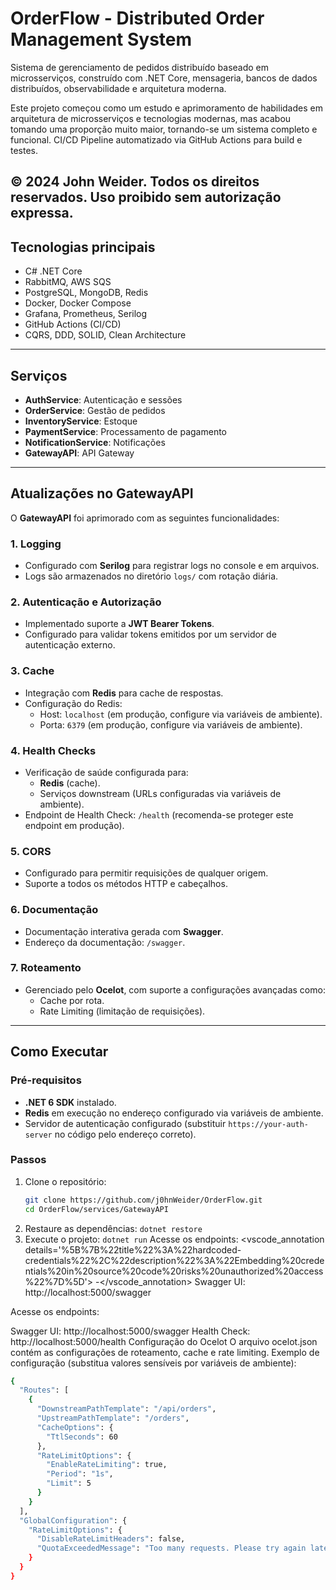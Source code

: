 # OrderFlow - Distributed Order Management System

Sistema de gerenciamento de pedidos distribuído baseado em microsserviços, construído com .NET Core, mensageria, bancos de dados distribuídos, observabilidade e arquitetura moderna.

Este projeto começou como um estudo e aprimoramento de habilidades em arquitetura de microsserviços e tecnologias modernas, mas acabou tomando uma proporção muito maior, tornando-se um sistema completo e funcional.
CI/CD
Pipeline automatizado via GitHub Actions para build e testes.

© 2024 John Weider. Todos os direitos reservados. Uso proibido sem autorização expressa.
---

## Tecnologias principais

- C# .NET Core
- RabbitMQ, AWS SQS
- PostgreSQL, MongoDB, Redis
- Docker, Docker Compose
- Grafana, Prometheus, Serilog
- GitHub Actions (CI/CD)
- CQRS, DDD, SOLID, Clean Architecture

---

## Serviços

- **AuthService**: Autenticação e sessões
- **OrderService**: Gestão de pedidos
- **InventoryService**: Estoque
- **PaymentService**: Processamento de pagamento
- **NotificationService**: Notificações
- **GatewayAPI**: API Gateway

---

## Atualizações no GatewayAPI

O **GatewayAPI** foi aprimorado com as seguintes funcionalidades:

### 1. **Logging**
- Configurado com **Serilog** para registrar logs no console e em arquivos.
- Logs são armazenados no diretório `logs/` com rotação diária.

### 2. **Autenticação e Autorização**
- Implementado suporte a **JWT Bearer Tokens**.
- Configurado para validar tokens emitidos por um servidor de autenticação externo.

### 3. **Cache**
- Integração com **Redis** para cache de respostas.
- Configuração do Redis:
  - Host: `localhost` (em produção, configure via variáveis de ambiente).
  - Porta: `6379` (em produção, configure via variáveis de ambiente).

### 4. **Health Checks**
- Verificação de saúde configurada para:
  - **Redis** (cache).
  - Serviços downstream (URLs configuradas via variáveis de ambiente).
- Endpoint de Health Check: `/health` (recomenda-se proteger este endpoint em produção).

### 5. **CORS**
- Configurado para permitir requisições de qualquer origem.
- Suporte a todos os métodos HTTP e cabeçalhos.

### 6. **Documentação**
- Documentação interativa gerada com **Swagger**.
- Endereço da documentação: `/swagger`.

### 7. **Roteamento**
- Gerenciado pelo **Ocelot**, com suporte a configurações avançadas como:
  - Cache por rota.
  - Rate Limiting (limitação de requisições).

---

## Como Executar

### Pré-requisitos
- **.NET 6 SDK** instalado.
- **Redis** em execução no endereço configurado via variáveis de ambiente.
- Servidor de autenticação configurado (substituir `https://your-auth-server` no código pelo endereço correto).

### Passos
1. Clone o repositório:
   ```bash
   git clone https://github.com/j0hnWeider/OrderFlow.git
   cd OrderFlow/services/GatewayAPI

2. Restaure as dependências:
`dotnet restore`
3. Execute o projeto:
`dotnet run`
Acesse os endpoints: <vscode_annotation details='%5B%7B%22title%22%3A%22hardcoded-credentials%22%2C%22description%22%3A%22Embedding%20credentials%20in%20source%20code%20risks%20unauthorized%20access%22%7D%5D'> -</vscode_annotation> Swagger UI: http://localhost:5000/swagger

Acesse os endpoints:

Swagger UI: http://localhost:5000/swagger
Health Check: http://localhost:5000/health
Configuração do Ocelot
O arquivo ocelot.json contém as configurações de roteamento, cache e rate limiting. Exemplo de configuração (substitua valores sensíveis por variáveis de ambiente):
```bash
{
  "Routes": [
    {
      "DownstreamPathTemplate": "/api/orders",
      "UpstreamPathTemplate": "/orders",
      "CacheOptions": {
        "TtlSeconds": 60
      },
      "RateLimitOptions": {
        "EnableRateLimiting": true,
        "Period": "1s",
        "Limit": 5
      }
    }
  ],
  "GlobalConfiguration": {
    "RateLimitOptions": {
      "DisableRateLimitHeaders": false,
      "QuotaExceededMessage": "Too many requests. Please try again later."
    }
  }
}

